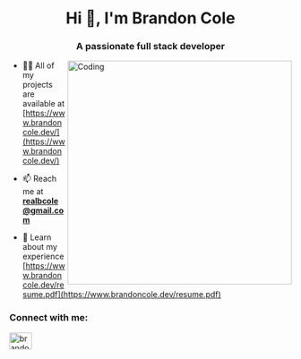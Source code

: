 <h1 align="center">Hi 👋, I'm Brandon Cole</h1>
<h3 align="center">A passionate full stack developer</h3>
<img align="right" alt="Coding" width="400" src="https://media1.giphy.com/media/v1.Y2lkPTc5MGI3NjExMmRlNmMwOTkxNjQzMWNiMzJjYjhiNWU1MjkwZjFkMmJhMTI0MTY1NiZlcD12MV9pbnRlcm5hbF9naWZzX2dpZklkJmN0PWc/qgQUggAC3Pfv687qPC/giphy.gif">

- 👨‍💻 All of my projects are available at [https://www.brandoncole.dev/](https://www.brandoncole.dev/)

- 📫 Reach me at **realbcole@gmail.com**

- 📄 Learn about my experience [https://www.brandoncole.dev/resume.pdf](https://www.brandoncole.dev/resume.pdf)

<h3 align="left">Connect with me:</h3>
<p align="left">
<a href="https://linkedin.com/in/brandon-cole7" target="blank"><img align="center" src="https://raw.githubusercontent.com/rahuldkjain/github-profile-readme-generator/master/src/images/icons/Social/linked-in-alt.svg" alt="brandon-cole7" height="30" width="40" /></a>
</p>

